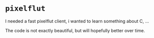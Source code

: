 # `pixelflut`
I needed a fast pixelflut client, i wanted to learn something about C, …

The code is not exactly beautiful, but will hopefully better over time.
